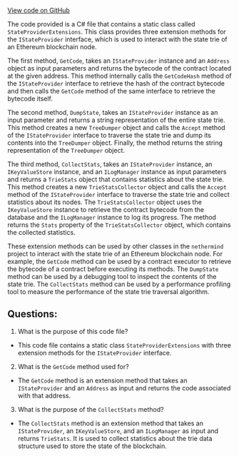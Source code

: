 [View code on GitHub](https://github.com/nethermindeth/nethermind/Nethermind.State/IStateProviderExtensions.cs)

The code provided is a C# file that contains a static class called `StateProviderExtensions`. This class provides three extension methods for the `IStateProvider` interface, which is used to interact with the state trie of an Ethereum blockchain node.

The first method, `GetCode`, takes an `IStateProvider` instance and an `Address` object as input parameters and returns the bytecode of the contract located at the given address. This method internally calls the `GetCodeHash` method of the `IStateProvider` interface to retrieve the hash of the contract bytecode and then calls the `GetCode` method of the same interface to retrieve the bytecode itself.

The second method, `DumpState`, takes an `IStateProvider` instance as an input parameter and returns a string representation of the entire state trie. This method creates a new `TreeDumper` object and calls the `Accept` method of the `IStateProvider` interface to traverse the state trie and dump its contents into the `TreeDumper` object. Finally, the method returns the string representation of the `TreeDumper` object.

The third method, `CollectStats`, takes an `IStateProvider` instance, an `IKeyValueStore` instance, and an `ILogManager` instance as input parameters and returns a `TrieStats` object that contains statistics about the state trie. This method creates a new `TrieStatsCollector` object and calls the `Accept` method of the `IStateProvider` interface to traverse the state trie and collect statistics about its nodes. The `TrieStatsCollector` object uses the `IKeyValueStore` instance to retrieve the contract bytecode from the database and the `ILogManager` instance to log its progress. The method returns the `Stats` property of the `TrieStatsCollector` object, which contains the collected statistics.

These extension methods can be used by other classes in the `nethermind` project to interact with the state trie of an Ethereum blockchain node. For example, the `GetCode` method can be used by a contract executor to retrieve the bytecode of a contract before executing its methods. The `DumpState` method can be used by a debugging tool to inspect the contents of the state trie. The `CollectStats` method can be used by a performance profiling tool to measure the performance of the state trie traversal algorithm.
## Questions: 
 1. What is the purpose of this code file?
- This code file contains a static class `StateProviderExtensions` with three extension methods for the `IStateProvider` interface.

2. What is the `GetCode` method used for?
- The `GetCode` method is an extension method that takes an `IStateProvider` and an `Address` as input and returns the code associated with that address.

3. What is the purpose of the `CollectStats` method?
- The `CollectStats` method is an extension method that takes an `IStateProvider`, an `IKeyValueStore`, and an `ILogManager` as input and returns `TrieStats`. It is used to collect statistics about the trie data structure used to store the state of the blockchain.